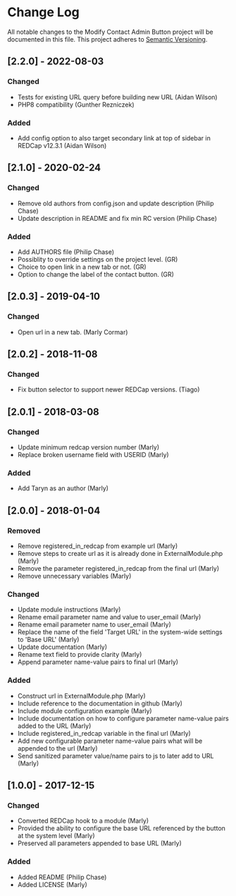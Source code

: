 # Change Log

All notable changes to the Modify Contact Admin Button project will be documented in this file.
This project adheres to [Semantic Versioning](http://semver.org/).

## [2.2.0] - 2022-08-03
### Changed
- Tests for existing URL query before building new URL (Aidan Wilson)
- PHP8 compatibility (Gunther Rezniczek)

### Added
- Add config option to also target secondary link at top of sidebar in REDCap v12.3.1 (Aidan Wilson)


## [2.1.0] - 2020-02-24
### Changed
- Remove old authors from config.json and update description (Philip Chase)
- Update description in README and fix min RC version (Philip Chase)

### Added
- Add AUTHORS file (Philip Chase)
- Possiblity to override settings on the project level. (GR)
- Choice to open link in a new tab or not. (GR)
- Option to change the label of the contact button. (GR)


## [2.0.3] - 2019-04-10
### Changed
- Open url in a new tab. (Marly Cormar)


## [2.0.2] - 2018-11-08
### Changed
- Fix button selector to support newer REDCap versions. (Tiago)


## [2.0.1] - 2018-03-08
### Changed
- Update minimum redcap version number (Marly)
- Replace broken username field with USERID (Marly)

### Added
- Add Taryn as an author (Marly)


## [2.0.0] - 2018-01-04
### Removed
- Remove registered_in_redcap from example url (Marly)
- Remove steps to create url as it is already done in ExternalModule.php (Marly)
- Remove the parameter registered_in_redcap from the final url (Marly)
- Remove unnecessary variables (Marly)

### Changed
- Update module instructions (Marly)
- Rename email parameter name and value to user_email (Marly)
- Rename email parameter name to user_email (Marly)
- Replace the name of the field 'Target URL' in the system-wide settings to 'Base URL' (Marly)
- Update documentation (Marly)
- Rename text field to provide clarity (Marly)
- Append parameter name-value pairs to final url (Marly)

### Added
- Construct url in ExternalModule.php (Marly)
- Include reference to the documentation in github (Marly)
- Include module configuration example (Marly)
- Include documentation on how to configure parameter name-value pairs added to the URL (Marly)
- Include registered_in_redcap variable in the final url (Marly)
- Add new configurable parameter name-value pairs what will be appended to the url (Marly)
- Send sanitized parameter value/name pairs to js to later add to URL (Marly)


## [1.0.0] - 2017-12-15
### Changed
- Converted REDCap hook to a module (Marly)
- Provided the ability to configure the base URL referenced by the button at the system level (Marly)
- Preserved all parameters appended to base URL (Marly)

### Added
- Added README (Philip Chase)
- Added LICENSE (Marly)
